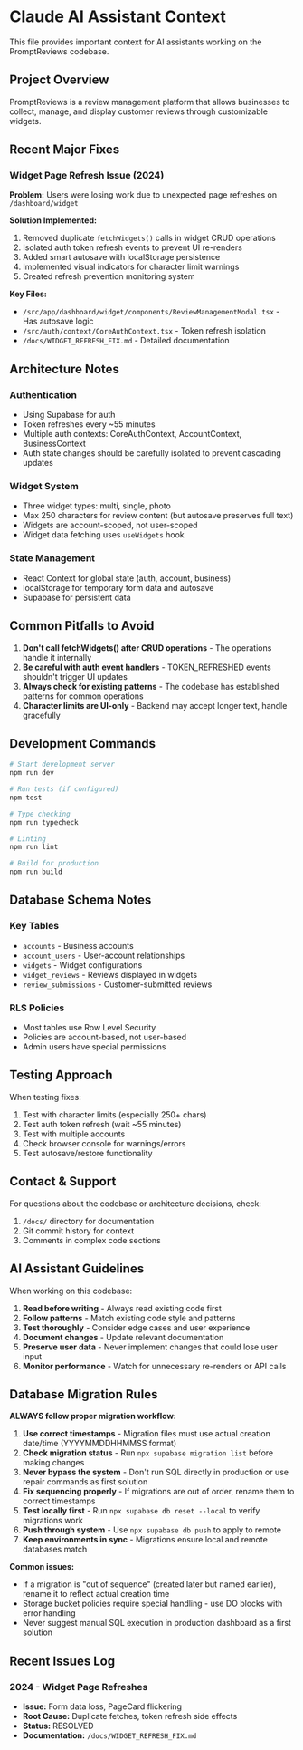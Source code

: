 # Claude AI Assistant Context

This file provides important context for AI assistants working on the PromptReviews codebase.

## Project Overview
PromptReviews is a review management platform that allows businesses to collect, manage, and display customer reviews through customizable widgets.

## Recent Major Fixes

### Widget Page Refresh Issue (2024)
**Problem:** Users were losing work due to unexpected page refreshes on `/dashboard/widget`

**Solution Implemented:**
1. Removed duplicate `fetchWidgets()` calls in widget CRUD operations
2. Isolated auth token refresh events to prevent UI re-renders
3. Added smart autosave with localStorage persistence
4. Implemented visual indicators for character limit warnings
5. Created refresh prevention monitoring system

**Key Files:**
- `/src/app/dashboard/widget/components/ReviewManagementModal.tsx` - Has autosave logic
- `/src/auth/context/CoreAuthContext.tsx` - Token refresh isolation
- `/docs/WIDGET_REFRESH_FIX.md` - Detailed documentation

## Architecture Notes

### Authentication
- Using Supabase for auth
- Token refreshes every ~55 minutes
- Multiple auth contexts: CoreAuthContext, AccountContext, BusinessContext
- Auth state changes should be carefully isolated to prevent cascading updates

### Widget System
- Three widget types: multi, single, photo
- Max 250 characters for review content (but autosave preserves full text)
- Widgets are account-scoped, not user-scoped
- Widget data fetching uses `useWidgets` hook

### State Management
- React Context for global state (auth, account, business)
- localStorage for temporary form data and autosave
- Supabase for persistent data

## Common Pitfalls to Avoid

1. **Don't call fetchWidgets() after CRUD operations** - The operations handle it internally
2. **Be careful with auth event handlers** - TOKEN_REFRESHED events shouldn't trigger UI updates
3. **Always check for existing patterns** - The codebase has established patterns for common operations
4. **Character limits are UI-only** - Backend may accept longer text, handle gracefully

## Development Commands

```bash
# Start development server
npm run dev

# Run tests (if configured)
npm test

# Type checking
npm run typecheck

# Linting
npm run lint

# Build for production
npm run build
```

## Database Schema Notes

### Key Tables
- `accounts` - Business accounts
- `account_users` - User-account relationships
- `widgets` - Widget configurations
- `widget_reviews` - Reviews displayed in widgets
- `review_submissions` - Customer-submitted reviews

### RLS Policies
- Most tables use Row Level Security
- Policies are account-based, not user-based
- Admin users have special permissions

## Testing Approach

When testing fixes:
1. Test with character limits (especially 250+ chars)
2. Test auth token refresh (wait ~55 minutes)
3. Test with multiple accounts
4. Check browser console for warnings/errors
5. Test autosave/restore functionality

## Contact & Support

For questions about the codebase or architecture decisions, check:
1. `/docs/` directory for documentation
2. Git commit history for context
3. Comments in complex code sections

## AI Assistant Guidelines

When working on this codebase:
1. **Read before writing** - Always read existing code first
2. **Follow patterns** - Match existing code style and patterns
3. **Test thoroughly** - Consider edge cases and user experience
4. **Document changes** - Update relevant documentation
5. **Preserve user data** - Never implement changes that could lose user input
6. **Monitor performance** - Watch for unnecessary re-renders or API calls

## Database Migration Rules

**ALWAYS follow proper migration workflow:**
1. **Use correct timestamps** - Migration files must use actual creation date/time (YYYYMMDDHHMMSS format)
2. **Check migration status** - Run `npx supabase migration list` before making changes
3. **Never bypass the system** - Don't run SQL directly in production or use repair commands as first solution
4. **Fix sequencing properly** - If migrations are out of order, rename them to correct timestamps
5. **Test locally first** - Run `npx supabase db reset --local` to verify migrations work
6. **Push through system** - Use `npx supabase db push` to apply to remote
7. **Keep environments in sync** - Migrations ensure local and remote databases match

**Common issues:**
- If a migration is "out of sequence" (created later but named earlier), rename it to reflect actual creation time
- Storage bucket policies require special handling - use DO blocks with error handling
- Never suggest manual SQL execution in production dashboard as a first solution

## Recent Issues Log

### 2024 - Widget Page Refreshes
- **Issue:** Form data loss, PageCard flickering
- **Root Cause:** Duplicate fetches, token refresh side effects
- **Status:** RESOLVED
- **Documentation:** `/docs/WIDGET_REFRESH_FIX.md`